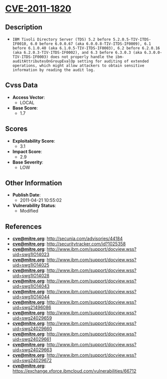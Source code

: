 
# [CVE-2011-1820](https://cve.mitre.org/cgi-bin/cvename.cgi?name=CVE-2011-1820)

## Description

- `IBM Tivoli Directory Server (TDS) 5.2 before 5.2.0.5-TIV-ITDS-IF0010, 6.0 before 6.0.0.67 (aka 6.0.0.8-TIV-ITDS-IF0009), 6.1 before 6.1.0.40 (aka 6.1.0.5-TIV-ITDS-IF0003), 6.2 before 6.2.0.16 (aka 6.2.0.3-TIV-ITDS-IF0002), and 6.3 before 6.3.0.3 (aka 6.3.0.0-TIV-ITDS-IF0003) does not properly handle the ibm-auditAttributesOnGroupEvalOp setting for auditing of extended operations, which might allow attackers to obtain sensitive information by reading the audit log.`

## Cvss Data

- **Access Vector**:
  - LOCAL
- **Base Score**:
  - 1.7

## Scores

- **Exploitability Score**:
  - 3.1
- **Impact Score**:
  - 2.9
- **Base Severity**:
  - LOW

## Other Information

- **Publish Date**:
  - 2011-04-21 10:55:02
- **Vulnerability Status**:
  - Modified

## References

- **cve@mitre.org**: http://secunia.com/advisories/44184
- **cve@mitre.org**: http://securitytracker.com/id?1025358
- **cve@mitre.org**: http://www.ibm.com/support/docview.wss?uid=swg1IO14023
- **cve@mitre.org**: http://www.ibm.com/support/docview.wss?uid=swg1IO14025
- **cve@mitre.org**: http://www.ibm.com/support/docview.wss?uid=swg1IO14028
- **cve@mitre.org**: http://www.ibm.com/support/docview.wss?uid=swg1IO14043
- **cve@mitre.org**: http://www.ibm.com/support/docview.wss?uid=swg1IO14044
- **cve@mitre.org**: http://www.ibm.com/support/docview.wss?uid=swg21496086
- **cve@mitre.org**: http://www.ibm.com/support/docview.wss?uid=swg24029659
- **cve@mitre.org**: http://www.ibm.com/support/docview.wss?uid=swg24029660
- **cve@mitre.org**: http://www.ibm.com/support/docview.wss?uid=swg24029661
- **cve@mitre.org**: http://www.ibm.com/support/docview.wss?uid=swg24029663
- **cve@mitre.org**: http://www.ibm.com/support/docview.wss?uid=swg24029672
- **cve@mitre.org**: https://exchange.xforce.ibmcloud.com/vulnerabilities/66712
